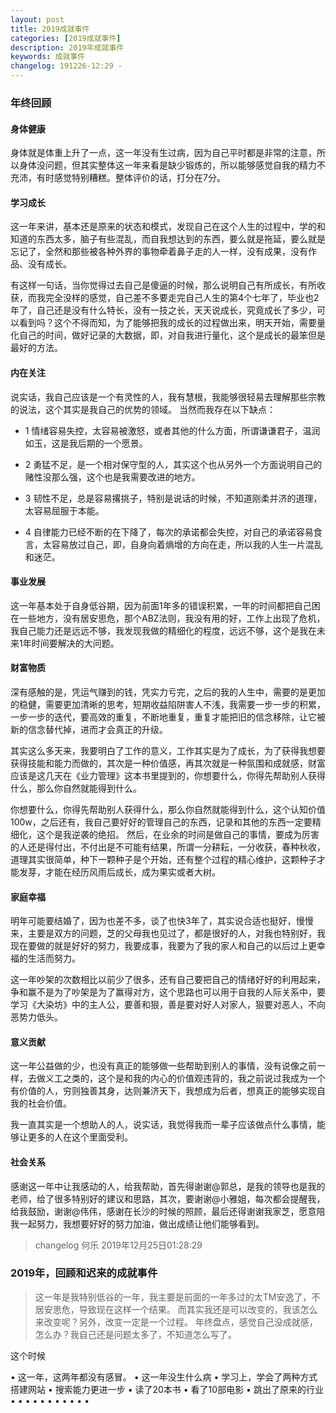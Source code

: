 ```yaml
---
layout: post
title: 2019成就事件
categories: [2019成就事件]
description: 2019年成就事件
keywords: 成就事件
changelog: 191226-12:29 - 
---
```


### 年终回顾

#### 身体健康

身体就是体重上升了一点，这一年没有生过病，因为自己平时都是非常的注意，所以身体没问题，但其实整体这一年来看是缺少锻炼的，所以能够感觉自我的精力不充沛，有时感觉特别糟糕。整体评价的话，打分在7分。

#### 学习成长

这一年来讲，基本还是原来的状态和模式，发现自己在这个人生的过程中，学的和知道的东西太多，脑子有些混乱，而自我想达到的东西，要么就是拖延，要么就是忘记了，全然和那些被各种外界的事物牵着鼻子走的人一样，没有成果，没有作品、没有成长。

有这样一句话，当你觉得过去自己是傻逼的时候，那么说明自己有所成长，有所收获，而我完全没样的感觉，自己差不多要走完自己人生的第4个七年了，毕业也2年了，自己还是没有什么特长，没有一技之长，天天说成长，究竟成长了多少，可以看到吗？这个不得而知，为了能够把我的成长的过程做出来，明天开始，需要量化自己的时间，做好记录的大数据，即，对自我进行量化，这个是成长的最笨但是最好的方法。

#### 内在关注

说实话，我自己应该是一个有灵性的人，我有慧根，我能够很轻易去理解那些宗教的说法，这个其实是我自己的优势的领域。
当然而我存在以下缺点：

- 1 情绪容易失控，太容易被激怒，或者其他的什么方面，所谓谦谦君子，温润如玉，这是我后期的一个愿景。

- 2 勇猛不足，是一个相对保守型的人，其实这个也从另外一个方面说明自己的赌性没那么强，这个也是我需要改进的地方。

- 3 韧性不足，总是容易撂挑子，特别是说话的时候，不知道刚柔并济的道理，太容易屈服于本能。

- 4 自律能力已经不断的在下降了，每次的承诺都会失控，对自己的承诺容易食言，太容易放过自己，即，自身向着熵增的方向在走，所以我的人生一片混乱和迷茫。

#### 事业发展

这一年基本处于自身低谷期，因为前面1年多的错误积累，一年的时间都把自己困在一些地方，没有居安思危，那个ABZ法则，我没有用的好，工作上出现了危机，我自己能力还是远远不够，我发现我做的精细化的程度，远远不够，这个是我在未来1年时间要解决的大问题。

#### 财富物质

深有感触的是，凭运气赚到的钱，凭实力亏完，之后的我的人生中，需要的是更加的稳健，需要更加清晰的思考，短期收益陷阱害人不浅，我需要一步一步的积累，一步一步的迭代，要高效的重复，不断地重复，重复才能把旧的信念移除，让它被新的信念替代掉，进而才会真正的升级。

其实这么多天来，我要明白了工作的意义，工作其实是为了成长，为了获得我想要获得技能和能力而做的，其次是一种价值感，再其次就是一种氛围和成就感，财富应该是这几天在《业力管理》这本书里提到的，你想要什么，你得先帮助别人获得什么，那么你自然就能得到什么。

你想要什么，你得先帮助别人获得什么，那么你自然就能得到什么，这个认知价值100w，之后还有，我自己要好好的管理自己的东西，记录和其他的东西一定要精细化，这个是我逆袭的绝招。
然后，在业余的时间是做自己的事情，要成为厉害的人还是得付出，不付出是不可能有结果，所谓一分耕耘，一分收获，春种秋收，道理其实很简单，种下一颗种子是个开始，还有整个过程的精心维护，这颗种子才能发芽，才能在经历风雨后成长，成为果实或者大树。

#### 家庭幸福

明年可能要结婚了，因为也差不多，谈了也快3年了，其实说合适也挺好，慢慢来，主要是双方的问题，芝的父母我也见过了，都是很好的人，对我也特别好，我现在要做的就是好好的努力，我要成事，我要为了我的家人和自己的以后过上更幸福的生活而努力。

这一年吵架的次数相比以前少了很多，还有自己要把自己的情绪好好的利用起来，争和赢不是为了吵架是为了赢得对方，这个思路也可以用于自我的人际关系中，要学习《大染坊》中的主人公，要善和狠，善是要对好人对家人，狠要对恶人，不向恶势力低头。

#### 意义贡献

这一年公益做的少，也没有真正的能够做一些帮助到别人的事情，没有说像之前一样，去做义工之类的，这个是和我的内心的价值观违背的，我之前说过我成为一个有价值的人，穷则独善其身，达则兼济天下，我想成为后者，想真正的能够实现自我的社会价值。

我一直其实是一个想助人的人，说实话，我觉得我而一辈子应该做点什么事情，能够让更多的人在这个里面受利。

#### 社会关系

感谢这一年中让我感动的人，给我帮助，首先得谢谢@郭总，是我的领导也是我的老师，给了很多特别好的建议和思路，其次，要谢谢@小雅姐，每次都会提醒我，给我鼓励，谢谢@伟伟，感谢在长沙的时候的照顾，最后还得谢谢我家芝，愿意陪我一起努力，我想要好好的努力加油，做出成绩让他们能够看到。
>changelog
>何乐 2019年12月25日01:28:29



### 2019年，回顾和迟来的成就事件

>这一年是我特别低谷的一年，我主要是前面的一年多过的太TM安逸了，不居安思危，导致现在这样一个结果。
>而其实我还是可以改变的，我该怎么来改变呢？另外，改变一定是一个过程。
年终盘点，感觉自己没成就感，怎么办？我自己还是问题太多了，不知道怎么写了。

这个时候

• 这一年，这两年都没有感冒。
• 这一年没生什么病
• 学习上，学会了两种方式搭建网站
• 搜索能力更进一步
• 读了20本书
• 看了10部电影
• 跳出了原来的行业
• 
• 
• 
• 
• 
• 
• 
• 
• 
• 
• 